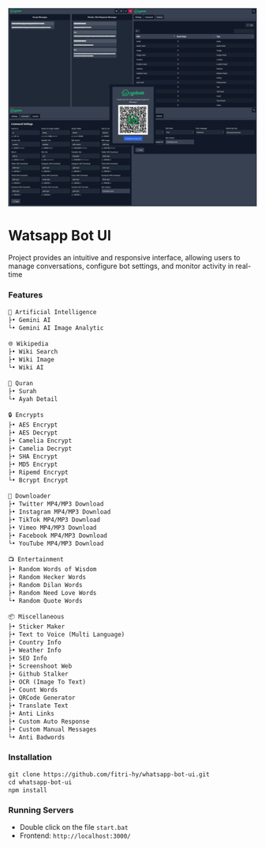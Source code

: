 <img src="./public/z.png">

# Watsapp Bot UI

Project provides an intuitive and responsive interface, allowing users to manage conversations, configure bot settings, and monitor activity in real-time

### Features

```
🤖 Artificial Intelligence
├• Gemini AI
└• Gemini AI Image Analytic

🌐 Wikipedia
├• Wiki Search
├• Wiki Image
└• Wiki AI

🕌 Quran
├• Surah
└• Ayah Detail

🔒 Encrypts
├• AES Encrypt
├• AES Decrypt
├• Camelia Encrypt
├• Camelia Decrypt
├• SHA Encrypt
├• MD5 Encrypt
├• Ripemd Encrypt
└• Bcrypt Encrypt

📁 Downloader
├• Twitter MP4/MP3 Download
├• Instagram MP4/MP3 Download
├• TikTok MP4/MP3 Download
├• Vimeo MP4/MP3 Download
├• Facebook MP4/MP3 Download
└• YouTube MP4/MP3 Download

📺 Entertainment
├• Random Words of Wisdom
├• Random Hecker Words
├• Random Dilan Words
├• Random Need Love Words
└• Random Quote Words

📦 Miscellaneous
├• Sticker Maker
├• Text to Voice (Multi Language)
├• Country Info
├• Weather Info
├• SEO Info
├• Screenshoot Web
├• Github Stalker
├• OCR (Image To Text)
├• Count Words
├• QRCode Generator
├• Translate Text
├• Anti Links
├• Custom Auto Response
├• Custom Manual Messages
└• Anti Badwords
```

### Installation

```
git clone https://github.com/fitri-hy/whatsapp-bot-ui.git
cd whatsapp-bot-ui
npm install
```

### Running Servers

- Double click on the file `start.bat`
- Frontend: `http://localhost:3000/`